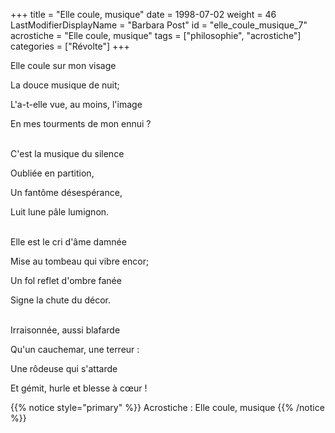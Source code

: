 +++
title = "Elle coule, musique"
date = 1998-07-02
weight = 46
LastModifierDisplayName = "Barbara Post"
id = "elle_coule_musique_7"
acrostiche = "Elle coule, musique"
tags = ["philosophie", "acrostiche"]
categories = ["Révolte"]
+++

Elle coule sur mon visage

La douce musique de nuit;

L'a-t-elle vue, au moins, l'image

En mes tourments de mon ennui ?

 \
C'est la musique du silence

Oubliée en partition,

Un fantôme désespérance,

Luit lune pâle lumignon.

 \
Elle est le cri d'âme damnée

Mise au tombeau qui vibre encor;

Un fol reflet d'ombre fanée

Signe la chute du décor.

 \
Irraisonnée, aussi blafarde

Qu'un cauchemar, une terreur :

Une rôdeuse qui s'attarde

Et gémit, hurle et blesse à cœur !

{{% notice style="primary" %}}
Acrostiche : Elle coule, musique
{{% /notice %}}
